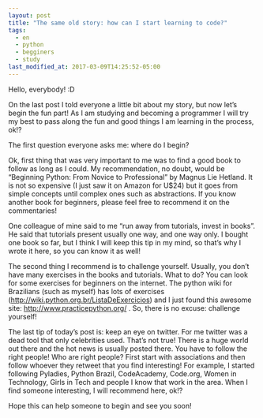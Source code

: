 ```yaml
---
layout: post
title: "The same old story: how can I start learning to code?"
tags:
  - en
  - python
  - begginers
  - study
last_modified_at: 2017-03-09T14:25:52-05:00
---
```


Hello, everybody! :D

On the last post I told everyone a little bit about my story, but now let’s begin the fun part! As I am studying and becoming a programmer I will try my best to pass along the fun and good things I am learning in the process, ok!?

The first question everyone asks me: where do I begin?

Ok, first thing that was very important to me was to find a good book to follow as long as I could. My recommendation, no doubt, would be “Beginning Python: From Novice to Professional” by Magnus Lie Hetland. It is not so expensive (I just saw it on Amazon for U$24) but it goes from simple concepts until complex ones such as abstractions. If you know another book for beginners, please feel free to recommend it on the commentaries!

One colleague of mine said to me “run away from tutorials, invest in books”. He said that tutorials present usually one way, and one way only. I bought one book so far, but I think I will keep this tip in my mind, so that’s why I wrote it here, so you can know it as well!

The second thing I recommend is to challenge yourself. Usually, you don’t have many exercises in the books and tutorials. What to do? You can look for some exercises for beginners on the internet. The python wiki for Brazilians (such as myself) has lots of exercises (http://wiki.python.org.br/ListaDeExercicios) and I just found this awesome site: http://www.practicepython.org/ . So, there is no excuse: challenge yourself!

The last tip of today’s post is: keep an eye on twitter. For me twitter was a dead tool that only celebrities used. That’s not true! There is a huge world out there and the hot news is usually posted there. You have to follow the right people! Who are right people? First start with associations and then follow whoever they retweet that you find interesting! For example, I started following Pyladies, Python Brazil, CodeAcademy, Code.org, Women in Technology, Girls in Tech and people I know that work in the area. When I find someone interesting, I will recommend here, ok!?

Hope this can help someone to begin and see you soon!
